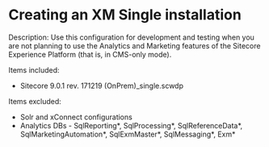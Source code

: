 # Creating an XM Single installation

Description:
Use this configuration for development and testing when you are not planning to use the Analytics and Marketing features of the Sitecore Experience Platform (that is, in CMS-only mode).

Items included:

- Sitecore 9.0.1 rev. 171219 (OnPrem)_single.scwdp

Items excluded:

- Solr and xConnect configurations
- Analytics DBs - SqlReporting*, SqlProcessing*, SqlReferenceData*, SqlMarketingAutomation*, SqlExmMaster*, SqlMessaging*, Exm*